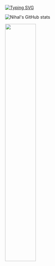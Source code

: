 <p align="center">

[![Typing SVG](https://readme-typing-svg.demolab.com?font=Chakra+Petch&weight=700&size=35&duration=3000&pause=1&color=01E095&center=true&vCenter=true&random=false&width=435&lines=I+am+Nihal;I+am+Cntrlx)]()

![Nihal's GitHub stats](https://github-readme-stats.vercel.app/api?username=cntrlx&theme=tokyonight&show_icons=true)



<img align="center" width="44.57%" src="https://github-readme-stats.vercel.app/api/top-langs/?username=cntrlx&layout=donut&theme=dracula&hide=makefile,cmake" />
</p>
